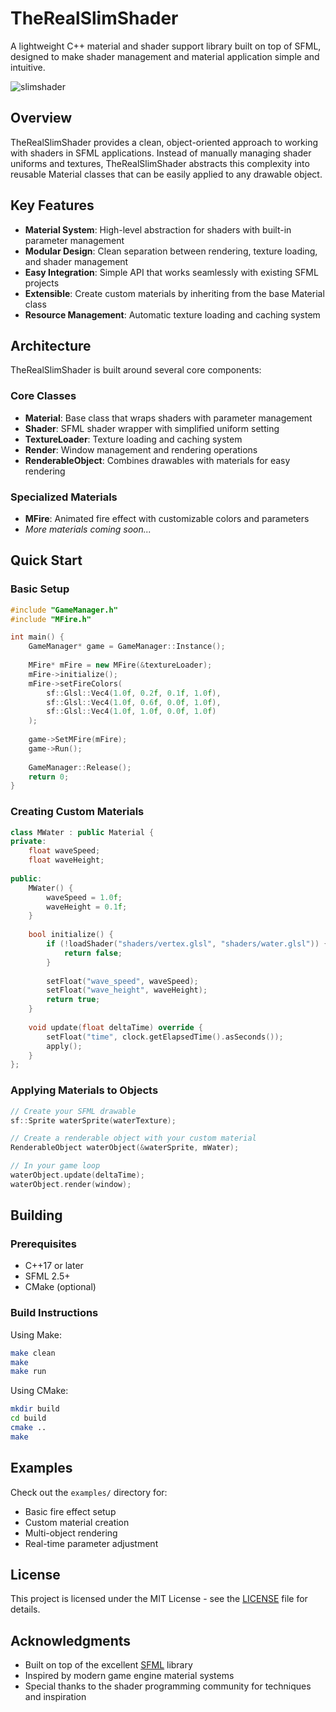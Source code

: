 # TheRealSlimShader

A lightweight C++ material and shader support library built on top of SFML, designed to make shader management and material application simple and intuitive.

![slimshader](https://github.com/user-attachments/assets/e1d853fe-f8ec-4ae3-883a-02fda035e5cd)

## Overview

TheRealSlimShader provides a clean, object-oriented approach to working with shaders in SFML applications. Instead of manually managing shader uniforms and textures, TheRealSlimShader abstracts this complexity into reusable Material classes that can be easily applied to any drawable object.

## Key Features

- **Material System**: High-level abstraction for shaders with built-in parameter management
- **Modular Design**: Clean separation between rendering, texture loading, and shader management
- **Easy Integration**: Simple API that works seamlessly with existing SFML projects
- **Extensible**: Create custom materials by inheriting from the base Material class
- **Resource Management**: Automatic texture loading and caching system

## Architecture

TheRealSlimShader is built around several core components:

### Core Classes

- **Material**: Base class that wraps shaders with parameter management
- **Shader**: SFML shader wrapper with simplified uniform setting
- **TextureLoader**: Texture loading and caching system
- **Render**: Window management and rendering operations
- **RenderableObject**: Combines drawables with materials for easy rendering

### Specialized Materials

- **MFire**: Animated fire effect with customizable colors and parameters
- *More materials coming soon...*

## Quick Start

### Basic Setup

```cpp
#include "GameManager.h"
#include "MFire.h"

int main() {
    GameManager* game = GameManager::Instance();
    
    MFire* mFire = new MFire(&textureLoader);
    mFire->initialize();
    mFire->setFireColors(
        sf::Glsl::Vec4(1.0f, 0.2f, 0.1f, 1.0f),
        sf::Glsl::Vec4(1.0f, 0.6f, 0.0f, 1.0f),
        sf::Glsl::Vec4(1.0f, 1.0f, 0.0f, 1.0f)
    );
    
    game->SetMFire(mFire);
    game->Run();
    
    GameManager::Release();
    return 0;
}
```

### Creating Custom Materials

```cpp
class MWater : public Material {
private:
    float waveSpeed;
    float waveHeight;
    
public:
    MWater() {
        waveSpeed = 1.0f;
        waveHeight = 0.1f;
    }
    
    bool initialize() {
        if (!loadShader("shaders/vertex.glsl", "shaders/water.glsl")) {
            return false;
        }
        
        setFloat("wave_speed", waveSpeed);
        setFloat("wave_height", waveHeight);
        return true;
    }
    
    void update(float deltaTime) override {
        setFloat("time", clock.getElapsedTime().asSeconds());
        apply();
    }
};
```

### Applying Materials to Objects

```cpp
// Create your SFML drawable
sf::Sprite waterSprite(waterTexture);

// Create a renderable object with your custom material
RenderableObject waterObject(&waterSprite, mWater);

// In your game loop
waterObject.update(deltaTime);
waterObject.render(window);
```

## Building

### Prerequisites

- C++17 or later
- SFML 2.5+
- CMake (optional)

### Build Instructions

Using Make:
```bash
make clean
make
make run
```

Using CMake:
```bash
mkdir build
cd build
cmake ..
make
```

## Examples

Check out the `examples/` directory for:
- Basic fire effect setup
- Custom material creation
- Multi-object rendering
- Real-time parameter adjustment

## License

This project is licensed under the MIT License - see the [LICENSE](LICENSE) file for details.

## Acknowledgments

- Built on top of the excellent [SFML](https://www.sfml-dev.org/) library
- Inspired by modern game engine material systems
- Special thanks to the shader programming community for techniques and inspiration
